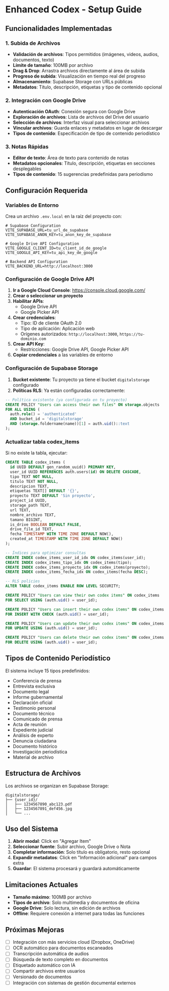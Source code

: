 # Enhanced Codex - Setup Guide

## Funcionalidades Implementadas

### 1. Subida de Archivos
- **Validación de archivos**: Tipos permitidos (imágenes, videos, audios, documentos, texto)
- **Límite de tamaño**: 100MB por archivo
- **Drag & Drop**: Arrastra archivos directamente al área de subida
- **Progreso de subida**: Visualización en tiempo real del progreso
- **Almacenamiento**: Supabase Storage con URLs públicas
- **Metadatos**: Título, descripción, etiquetas y tipo de contenido opcional

### 2. Integración con Google Drive
- **Autenticación OAuth**: Conexión segura con Google Drive
- **Exploración de archivos**: Lista de archivos del Drive del usuario
- **Selección de archivos**: Interfaz visual para seleccionar archivos
- **Vincular archivos**: Guarda enlaces y metadatos en lugar de descargar
- **Tipos de contenido**: Especificación de tipo de contenido periodístico

### 3. Notas Rápidas
- **Editor de texto**: Área de texto para contenido de notas
- **Metadatos opcionales**: Título, descripción, etiquetas en secciones desplegables
- **Tipos de contenido**: 15 sugerencias predefinidas para periodismo

## Configuración Requerida

### Variables de Entorno

Crea un archivo `.env.local` en la raíz del proyecto con:

```env
# Supabase Configuration
VITE_SUPABASE_URL=tu_url_de_supabase
VITE_SUPABASE_ANON_KEY=tu_anon_key_de_supabase

# Google Drive API Configuration
VITE_GOOGLE_CLIENT_ID=tu_client_id_de_google
VITE_GOOGLE_API_KEY=tu_api_key_de_google

# Backend API Configuration
VITE_BACKEND_URL=http://localhost:3000
```

### Configuración de Google Drive API

1. **Ir a Google Cloud Console**: https://console.cloud.google.com/
2. **Crear o seleccionar un proyecto**
3. **Habilitar APIs**:
   - Google Drive API
   - Google Picker API
4. **Crear credenciales**:
   - Tipo: ID de cliente OAuth 2.0
   - Tipo de aplicación: Aplicación web
   - Orígenes autorizados: `http://localhost:3000`, `https://tu-dominio.com`
5. **Crear API Key**:
   - Restricciones: Google Drive API, Google Picker API
6. **Copiar credenciales** a las variables de entorno

### Configuración de Supabase Storage

1. **Bucket existente**: Tu proyecto ya tiene el bucket `digitalstorage` configurado
2. **Políticas RLS**: Ya están configuradas correctamente:

```sql
-- Política existente (ya configurada en tu proyecto)
CREATE POLICY "Users can access their own files" ON storage.objects
FOR ALL USING (
  auth.role() = 'authenticated' 
  AND bucket_id = 'digitalstorage' 
  AND (storage.foldername(name))[1] = auth.uid()::text
);
```

### Actualizar tabla codex_items

Si no existe la tabla, ejecutar:

```sql
CREATE TABLE codex_items (
  id UUID DEFAULT gen_random_uuid() PRIMARY KEY,
  user_id UUID REFERENCES auth.users(id) ON DELETE CASCADE,
  tipo TEXT NOT NULL,
  titulo TEXT NOT NULL,
  descripcion TEXT,
  etiquetas TEXT[] DEFAULT '{}',
  proyecto TEXT DEFAULT 'Sin proyecto',
  project_id UUID,
  storage_path TEXT,
  url TEXT,
  nombre_archivo TEXT,
  tamano BIGINT,
  is_drive BOOLEAN DEFAULT FALSE,
  drive_file_id TEXT,
  fecha TIMESTAMP WITH TIME ZONE DEFAULT NOW(),
  created_at TIMESTAMP WITH TIME ZONE DEFAULT NOW()
);

-- Índices para optimizar consultas
CREATE INDEX codex_items_user_id_idx ON codex_items(user_id);
CREATE INDEX codex_items_tipo_idx ON codex_items(tipo);
CREATE INDEX codex_items_proyecto_idx ON codex_items(proyecto);
CREATE INDEX codex_items_fecha_idx ON codex_items(fecha DESC);

-- RLS policies
ALTER TABLE codex_items ENABLE ROW LEVEL SECURITY;

CREATE POLICY "Users can view their own codex items" ON codex_items
FOR SELECT USING (auth.uid() = user_id);

CREATE POLICY "Users can insert their own codex items" ON codex_items
FOR INSERT WITH CHECK (auth.uid() = user_id);

CREATE POLICY "Users can update their own codex items" ON codex_items
FOR UPDATE USING (auth.uid() = user_id);

CREATE POLICY "Users can delete their own codex items" ON codex_items
FOR DELETE USING (auth.uid() = user_id);
```

## Tipos de Contenido Periodístico

El sistema incluye 15 tipos predefinidos:
- Conferencia de prensa
- Entrevista exclusiva
- Documento legal
- Informe gubernamental
- Declaración oficial
- Testimonio personal
- Documento técnico
- Comunicado de prensa
- Acta de reunión
- Expediente judicial
- Análisis de experto
- Denuncia ciudadana
- Documento histórico
- Investigación periodística
- Material de archivo

## Estructura de Archivos

Los archivos se organizan en Supabase Storage:
```
digitalstorage/
├── {user_id}/
│   ├── 1234567890_abc123.pdf
│   ├── 1234567891_def456.jpg
│   └── ...
```

## Uso del Sistema

1. **Abrir modal**: Click en "Agregar Item" 
2. **Seleccionar fuente**: Subir archivo, Google Drive o Nota
3. **Completar información**: Solo título es obligatorio, resto opcional
4. **Expandir metadatos**: Click en "Información adicional" para campos extra
5. **Guardar**: El sistema procesará y guardará automáticamente

## Limitaciones Actuales

- **Tamaño máximo**: 100MB por archivo
- **Tipos de archivo**: Solo multimedia y documentos de oficina
- **Google Drive**: Solo lectura, sin edición de archivos
- **Offline**: Requiere conexión a internet para todas las funciones

## Próximas Mejoras

- [ ] Integración con más servicios cloud (Dropbox, OneDrive)
- [ ] OCR automático para documentos escaneados
- [ ] Transcripción automática de audios
- [ ] Búsqueda de texto completo en documentos
- [ ] Etiquetado automático con IA
- [ ] Compartir archivos entre usuarios
- [ ] Versionado de documentos
- [ ] Integración con sistemas de gestión documental externos 